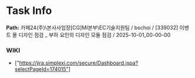 # Task Info

**Path:** 카페24(주)\본사사업장\[CG]MI본부\EC기술지원팀 / bschoi / [339032] 이벤트 몰 디자인 점검 _ 부하 요인의 디자인 모듈 점검 / 2025-10-01_00-00-00

### WIKI
- ["https://jira.simplexi.com/secure/Dashboard.jspa?selectPageId=174015"]

